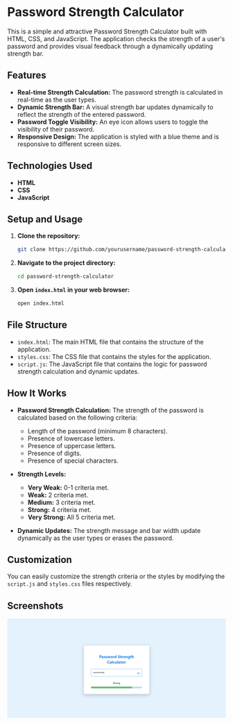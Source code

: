 # Password Strength Calculator

This is a simple and attractive Password Strength Calculator built with HTML, CSS, and JavaScript. The application checks the strength of a user's password and provides visual feedback through a dynamically updating strength bar.

## Features

- **Real-time Strength Calculation:** The password strength is calculated in real-time as the user types.
- **Dynamic Strength Bar:** A visual strength bar updates dynamically to reflect the strength of the entered password.
- **Password Toggle Visibility:** An eye icon allows users to toggle the visibility of their password.
- **Responsive Design:** The application is styled with a blue theme and is responsive to different screen sizes.

## Technologies Used

- **HTML**
- **CSS**
- **JavaScript**

## Setup and Usage

1. **Clone the repository:**
    ```bash
    git clone https://github.com/yourusername/password-strength-calculator.git
    ```

2. **Navigate to the project directory:**
    ```bash
    cd password-strength-calculator
    ```

3. **Open `index.html` in your web browser:**
    ```bash
    open index.html
    ```

## File Structure

- `index.html`: The main HTML file that contains the structure of the application.
- `styles.css`: The CSS file that contains the styles for the application.
- `script.js`: The JavaScript file that contains the logic for password strength calculation and dynamic updates.

## How It Works

- **Password Strength Calculation:** The strength of the password is calculated based on the following criteria:
  - Length of the password (minimum 8 characters).
  - Presence of lowercase letters.
  - Presence of uppercase letters.
  - Presence of digits.
  - Presence of special characters.

- **Strength Levels:**
  - **Very Weak:** 0-1 criteria met.
  - **Weak:** 2 criteria met.
  - **Medium:** 3 criteria met.
  - **Strong:** 4 criteria met.
  - **Very Strong:** All 5 criteria met.

- **Dynamic Updates:** The strength message and bar width update dynamically as the user types or erases the password.

## Customization

You can easily customize the strength criteria or the styles by modifying the `script.js` and `styles.css` files respectively.

## Screenshots

![Password Strength Calculator](image.png)


